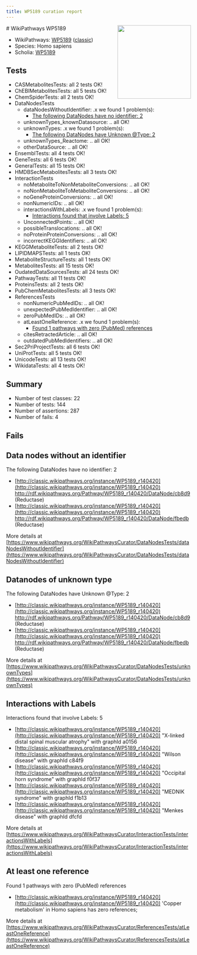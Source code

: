 ```yaml
---
title: WP5189 curation report
---
```


<img style="float: right; width: 200px" src="https://upload.wikimedia.org/wikipedia/commons/thumb/8/83/Wplogo_with_text_500.png/640px-Wplogo_with_text_500.png" />
# WikiPathways WP5189

* WikiPathways: [WP5189](https://wikipathways.org/pathways/WP5189) ([classic](https://classic.wikipathways.org/instance/WP5189))
* Species: Homo sapiens
* Scholia: [WP5189](https://scholia.toolforge.org/wikipathways/WP5189)
## Tests
* CASMetabolitesTests: all 2 tests OK!
* ChEBIMetabolitesTests: all 5 tests OK!
* ChemSpiderTests: all 2 tests OK!
* DataNodesTests
    * dataNodesWithoutIdentifier: .x we found 1 problem(s):
        * [The following DataNodes have no identifier: 2](#d2d32fa1)
    * unknownTypes_knownDatasource: .. all OK!
    * unknownTypes: .x we found 1 problem(s):
        * [The following DataNodes have Unknown @Type: 2](#839973e0)
    * unknownTypes_Reactome: .. all OK!
    * otherDataSource: .. all OK!
* EnsemblTests: all 4 tests OK!
* GeneTests: all 6 tests OK!
* GeneralTests: all 15 tests OK!
* HMDBSecMetabolitesTests: all 3 tests OK!
* InteractionTests
    * noMetaboliteToNonMetaboliteConversions: .. all OK!
    * noNonMetaboliteToMetaboliteConversions: .. all OK!
    * noGeneProteinConversions: .. all OK!
    * nonNumericIDs: .. all OK!
    * interactionsWithLabels: .x we found 1 problem(s):
        * [Interactions found that involve Labels: 5](#630d267c)
    * UnconnectedPoints: .. all OK!
    * possibleTranslocations: .. all OK!
    * noProteinProteinConversions: .. all OK!
    * incorrectKEGGIdentifiers: .. all OK!
* KEGGMetaboliteTests: all 2 tests OK!
* LIPIDMAPSTests: all 1 tests OK!
* MetaboliteStructureTests: all 1 tests OK!
* MetabolitesTests: all 15 tests OK!
* OudatedDataSourcesTests: all 24 tests OK!
* PathwayTests: all 11 tests OK!
* ProteinsTests: all 2 tests OK!
* PubChemMetabolitesTests: all 3 tests OK!
* ReferencesTests
    * nonNumericPubMedIDs: .. all OK!
    * unexpectedPubMedIdentifier: .. all OK!
    * zeroPubMedIDs: .. all OK!
    * atLeastOneReference: .x we found 1 problem(s):
        * [Found 1 pathways with zero (PubMed) references](#d0a459f0)
    * citesRetractedArticle: .. all OK!
    * outdatedPubMedIdentifiers: .. all OK!
* Sec2PriProjectTests: all 6 tests OK!
* UniProtTests: all 5 tests OK!
* UnicodeTests: all 13 tests OK!
* WikidataTests: all 4 tests OK!


## Summary

* Number of test classes: 22
* Number of tests: 144
* Number of assertions: 287
* Number of fails: 4

## Fails

<a name="d2d32fa1" />

## Data nodes without an identifier

The following DataNodes have no identifier: 2

* [http://classic.wikipathways.org/instance/WP5189_r140420](http://classic.wikipathways.org/instance/WP5189_r140420) http://rdf.wikipathways.org/Pathway/WP5189_r140420/DataNode/cb8d9 (Reductase)
* [http://classic.wikipathways.org/instance/WP5189_r140420](http://classic.wikipathways.org/instance/WP5189_r140420) http://rdf.wikipathways.org/Pathway/WP5189_r140420/DataNode/fbedb (Reductase)


More details at [https://www.wikipathways.org/WikiPathwaysCurator/DataNodesTests/dataNodesWithoutIdentifier](https://www.wikipathways.org/WikiPathwaysCurator/DataNodesTests/dataNodesWithoutIdentifier)

<a name="839973e0" />

## Datanodes of unknown type

The following DataNodes have Unknown @Type: 2

* [http://classic.wikipathways.org/instance/WP5189_r140420](http://classic.wikipathways.org/instance/WP5189_r140420) http://rdf.wikipathways.org/Pathway/WP5189_r140420/DataNode/cb8d9 (Reductase)
* [http://classic.wikipathways.org/instance/WP5189_r140420](http://classic.wikipathways.org/instance/WP5189_r140420) http://rdf.wikipathways.org/Pathway/WP5189_r140420/DataNode/fbedb (Reductase)


More details at [https://www.wikipathways.org/WikiPathwaysCurator/DataNodesTests/unknownTypes](https://www.wikipathways.org/WikiPathwaysCurator/DataNodesTests/unknownTypes)

<a name="630d267c" />

## Interactions with Labels

Interactions found that involve Labels: 5

* [http://classic.wikipathways.org/instance/WP5189_r140420](http://classic.wikipathways.org/instance/WP5189_r140420) "X-linked distal spinal 
muscular atrophy" with graphId a0156
* [http://classic.wikipathways.org/instance/WP5189_r140420](http://classic.wikipathways.org/instance/WP5189_r140420) "Wilson disease" with graphId c84f9
* [http://classic.wikipathways.org/instance/WP5189_r140420](http://classic.wikipathways.org/instance/WP5189_r140420) "Occipital horn syndrome" with graphId f0f37
* [http://classic.wikipathways.org/instance/WP5189_r140420](http://classic.wikipathways.org/instance/WP5189_r140420) "MEDNIK syndrome" with graphId f1b13
* [http://classic.wikipathways.org/instance/WP5189_r140420](http://classic.wikipathways.org/instance/WP5189_r140420) "Menkes disease" with graphId dfcfd


More details at [https://www.wikipathways.org/WikiPathwaysCurator/InteractionTests/interactionsWithLabels](https://www.wikipathways.org/WikiPathwaysCurator/InteractionTests/interactionsWithLabels)

<a name="d0a459f0" />

## At least one reference

Found 1 pathways with zero (PubMed) references

* [http://classic.wikipathways.org/instance/WP5189_r140420](http://classic.wikipathways.org/instance/WP5189_r140420) 'Copper metabolism' in Homo sapiens has zero references; 


More details at [https://www.wikipathways.org/WikiPathwaysCurator/ReferencesTests/atLeastOneReference](https://www.wikipathways.org/WikiPathwaysCurator/ReferencesTests/atLeastOneReference)

